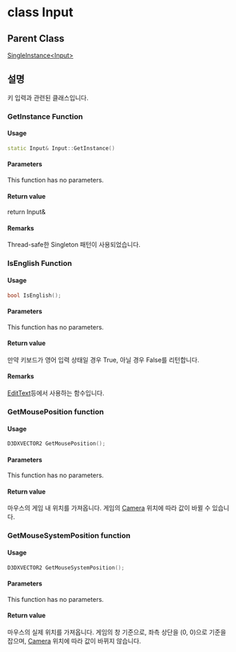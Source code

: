 # class Input
## Parent Class
[SingleInstance\<Input>](./SingleInstance.md)

## 설명
키 입력과 관련된 클래스입니다.  

### GetInstance Function
#### Usage
```c++
static Input& Input::GetInstance()
```

#### Parameters
This function has no parameters.

#### Return value
return Input&

#### Remarks
Thread-safe한 Singleton 패턴이 사용되었습니다.

### IsEnglish Function
#### Usage
```c++
bool IsEnglish();
```

#### Parameters
This function has no parameters.

#### Return value
만약 키보드가 영어 입력 상태일 경우 True, 아닐 경우 False를 리턴합니다.

#### Remarks
[EditText](../UI/Widget/EditText.md)등에서 사용하는 함수입니다.  

### GetMousePosition function
#### Usage
```c++
D3DXVECTOR2 GetMousePosition();
```

#### Parameters
This function has no parameters.

#### Return value
마우스의 게임 내 위치를 가져옵니다. 게임의 [Camera](../Camera.md) 위치에 따라 값이 바뀔 수 있습니다.  

### GetMouseSystemPosition function
#### Usage
```c++
D3DXVECTOR2 GetMouseSystemPosition();
```

#### Parameters
This function has no parameters.

#### Return value
마우스의 실제 위치를 가져옵니다. 게임의 창 기준으로, 좌측 상단을 (0, 0)으로 기준을 잡으며, [Camera](../Camera.md) 위치에 따라 값이 바뀌지 않습니다.  
